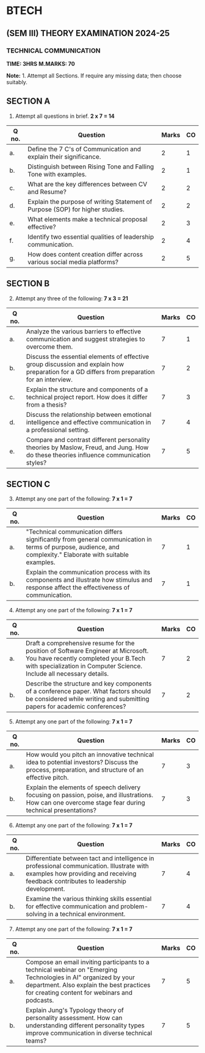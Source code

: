 # BTECH
## (SEM III) THEORY EXAMINATION 2024-25
### TECHNICAL COMMUNICATION
**TIME: 3HRS**                                                              **M.MARKS: 70**

**Note:** 1. Attempt all Sections. If require any missing data; then choose suitably.

## SECTION A

1. Attempt all questions in brief.                                           **2 x 7 = 14**

| Q no. | Question | Marks | CO |
|-------|----------|-------|-----|
| a. | Define the 7 C's of Communication and explain their significance. | 2 | 1 |
| b. | Distinguish between Rising Tone and Falling Tone with examples. | 2 | 1 |
| c. | What are the key differences between CV and Resume? | 2 | 2 |
| d. | Explain the purpose of writing Statement of Purpose (SOP) for higher studies. | 2 | 2 |
| e. | What elements make a technical proposal effective? | 2 | 3 |
| f. | Identify two essential qualities of leadership communication. | 2 | 4 |
| g. | How does content creation differ across various social media platforms? | 2 | 5 |

## SECTION B

2. Attempt any three of the following:                                       **7 x 3 = 21**

| Q no. | Question | Marks | CO |
|-------|----------|-------|-----|
| a. | Analyze the various barriers to effective communication and suggest strategies to overcome them. | 7 | 1 |
| b. | Discuss the essential elements of effective group discussion and explain how preparation for a GD differs from preparation for an interview. | 7 | 2 |
| c. | Explain the structure and components of a technical project report. How does it differ from a thesis? | 7 | 3 |
| d. | Discuss the relationship between emotional intelligence and effective communication in a professional setting. | 7 | 4 |
| e. | Compare and contrast different personality theories by Maslow, Freud, and Jung. How do these theories influence communication styles? | 7 | 5 |

## SECTION C

3. Attempt any one part of the following:                                    **7 x 1 = 7**

| Q no. | Question | Marks | CO |
|-------|----------|-------|-----|
| a. | "Technical communication differs significantly from general communication in terms of purpose, audience, and complexity." Elaborate with suitable examples. | 7 | 1 |
| b. | Explain the communication process with its components and illustrate how stimulus and response affect the effectiveness of communication. | 7 | 1 |

4. Attempt any one part of the following:                                    **7 x 1 = 7**

| Q no. | Question | Marks | CO |
|-------|----------|-------|-----|
| a. | Draft a comprehensive resume for the position of Software Engineer at Microsoft. You have recently completed your B.Tech with specialization in Computer Science. Include all necessary details. | 7 | 2 |
| b. | Describe the structure and key components of a conference paper. What factors should be considered while writing and submitting papers for academic conferences? | 7 | 2 |

5. Attempt any one part of the following:                                    **7 x 1 = 7**

| Q no. | Question | Marks | CO |
|-------|----------|-------|-----|
| a. | How would you pitch an innovative technical idea to potential investors? Discuss the process, preparation, and structure of an effective pitch. | 7 | 3 |
| b. | Explain the elements of speech delivery focusing on passion, poise, and illustrations. How can one overcome stage fear during technical presentations? | 7 | 3 |

6. Attempt any one part of the following:                                    **7 x 1 = 7**

| Q no. | Question | Marks | CO |
|-------|----------|-------|-----|
| a. | Differentiate between tact and intelligence in professional communication. Illustrate with examples how providing and receiving feedback contributes to leadership development. | 7 | 4 |
| b. | Examine the various thinking skills essential for effective communication and problem-solving in a technical environment. | 7 | 4 |

7. Attempt any one part of the following:                                    **7 x 1 = 7**

| Q no. | Question | Marks | CO |
|-------|----------|-------|-----|
| a. | Compose an email inviting participants to a technical webinar on "Emerging Technologies in AI" organized by your department. Also explain the best practices for creating content for webinars and podcasts. | 7 | 5 |
| b. | Explain Jung's Typology theory of personality assessment. How can understanding different personality types improve communication in diverse technical teams? | 7 | 5 |
